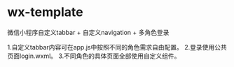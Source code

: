 # wx-template
微信小程序自定义tabbar + 自定义navigation + 多角色登录

1.自定义tabbar内容可在app.js中按照不同的角色需求自由配置。
2.登录使用公共页面login.wxml。
3.不同角色的具体页面全部使用自定义组件。
